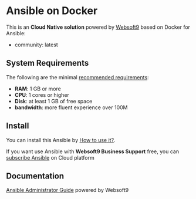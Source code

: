 # Ansible on Docker  

This is an **Cloud Native solution** powered by [Websoft9](https://www.websoft9.com) based on Docker for Ansible:

 - community:  latest


## System Requirements

The following are the minimal [recommended requirements](https://docs.ansible.com/ansible/latest/installation_guide):

* **RAM**: 1 GB or more
* **CPU**: 1 cores or higher
* **Disk**: at least 1 GB of free space
* **bandwidth**: more fluent experience over 100M  

## Install

You can install this Ansible by [How to use it?](https://github.com/Websoft9/docker-library#how-to-use-it).   

If you want use Ansible with **Websoft9 Business Support** free, you can [subscribe Ansible](https://www.websoft9.com/apps) on Cloud platform

## Documentation

[Ansible Administrator Guide](https://support.websoft9.com/docs/ansible) powered by Websoft9
